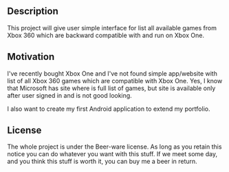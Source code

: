 ## Description

This project will give user simple interface for list all available games from Xbox 360 which are backward compatible with and run on Xbox One.

## Motivation

I've recently bought Xbox One and I've not found simple app/website with list of all Xbox 360 games which are compatible with Xbox One. Yes, I know that Microsoft has site where is full list of games, but site is available only after user signed in and is not good looking.

I also want to create my first Android application to extend my portfolio.

## License

The whole project is under the Beer-ware license. As long as you retain this notice you can do whatever you want with this stuff. If we meet some day, and you think this stuff is worth it, you can buy me a beer in return.
